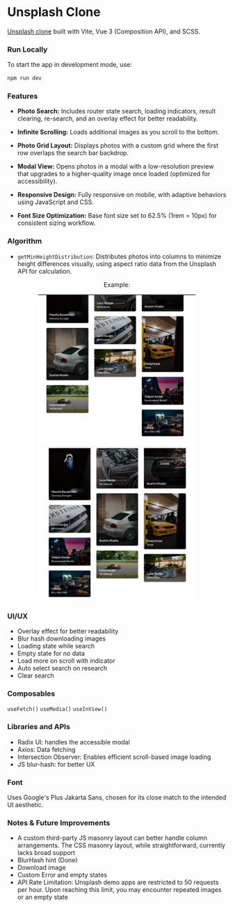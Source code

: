 # Unsplash Clone

[Unsplash clone](https://unsplash-clone-vue.vercel.app/) built with Vite, Vue 3 (Composition API), and SCSS.

### Run Locally

To start the app in development mode, use:

```bash
npm run dev
```

### Features

- **Photo Search:** Includes router state search, loading indicators, result clearing, re-search, and an overlay effect for better readability.

- **Infinite Scrolling:** Loads additional images as you scroll to the bottom.

- **Photo Grid Layout:** Displays photos with a custom grid where the first row overlaps the search bar backdrop.

- **Modal View:** Opens photos in a modal with a low-resolution preview that upgrades to a higher-quality image once loaded (optimized for accessibility).

- **Responsive Design:** Fully responsive on mobile, with adaptive behaviors using JavaScript and CSS.

- **Font Size Optimization:** Base font size set to 62.5% (1rem = 10px) for consistent sizing workflow.

### Algorithm

- `getMinHeightDistribution`: Distributes photos into columns to minimize height differences visually, using aspect ratio data from the Unsplash API for calculation.</br>
<div align="center">
Example:</div>
<p align="center">
  <img src="https://github.com/atolz/Unsplash-Clone-Vue/blob/main/public/shot-1.png?raw=true" height="350" alt="default layout" title="From this">
  <img src="https://github.com/atolz/Unsplash-Clone-Vue/blob/main/public/shot-2.png?raw=true" height="350" alt="optimized layout after algorith" title="To this">
</p>

### UI/UX

- Overlay effect for better readability
- Blur hash downloading images
- Loading state while search
- Empty state for no data
- Load more on scroll with indicator
- Auto select search on research
- Clear search

### Composables

`useFetch()`
`useMedia()`
`useInView()`

### Libraries and APIs

- Radix UI: handles the accessible modal
- Axios: Data fetching
- Intersection Observer: Enables efficient scroll-based image loading
- JS blur-hash: for better UX

### Font

Uses Google's Plus Jakarta Sans, chosen for its close match to the intended UI aesthetic.

### Notes & Future Improvements

- A custom third-party JS masonry layout can better handle column arrangements. The CSS masonry layout, while straightforward, currently lacks broad support
- BlurHash hint (Done)
- Download image
- Custom Error and empty states
- API Rate Limitation: Unsplash demo apps are restricted to 50 requests per hour. Upon reaching this limit, you may encounter repeated images or an empty state
